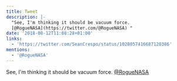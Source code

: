 ```yaml
---
title: Tweet
description: |-
  "See, I'm thinking it should be vacuum force. 
  [@RogueNASA](https://twitter.com/@RogueNASA) "
date: '2018-08-12T11:08:28+01:00'
links:
  - 'https://twitter.com/SeanCrespo/status/1028057416687120386'
mentions:
  - '@RogueNASA'
---
```

See, I'm thinking it should be vacuum force. 
[@RogueNASA](https://twitter.com/@RogueNASA) 
